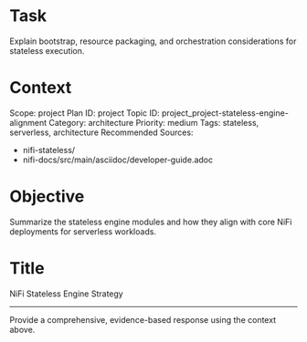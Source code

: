 # Task
Explain bootstrap, resource packaging, and orchestration considerations for stateless execution.

# Context
Scope: project
Plan ID: project
Topic ID: project_project-stateless-engine-alignment
Category: architecture
Priority: medium
Tags: stateless, serverless, architecture
Recommended Sources:
- nifi-stateless/
- nifi-docs/src/main/asciidoc/developer-guide.adoc

# Objective
Summarize the stateless engine modules and how they align with core NiFi deployments for serverless workloads.

# Title
NiFi Stateless Engine Strategy

---
Provide a comprehensive, evidence-based response using the context above.
